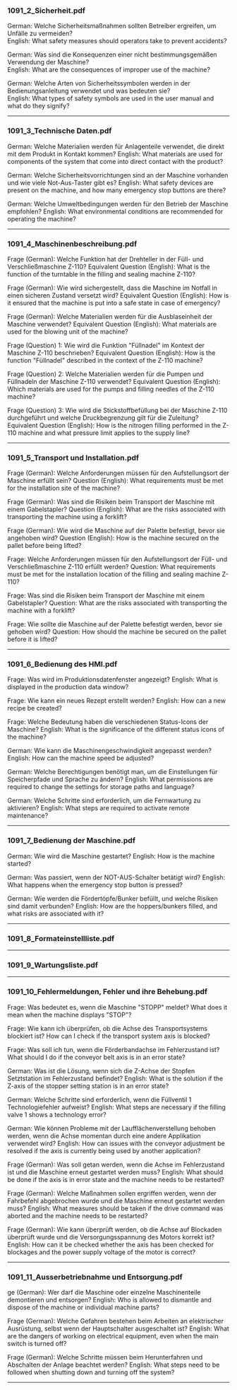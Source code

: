 ### 1091_2_Sicherheit.pdf

German: Welche Sicherheitsmaßnahmen sollten Betreiber ergreifen, um Unfälle zu vermeiden? \
English: What safety measures should operators take to prevent accidents?

German: Was sind die Konsequenzen einer nicht bestimmungsgemäßen Verwendung der Maschine? \
English: What are the consequences of improper use of the machine?

German: Welche Arten von Sicherheitssymbolen werden in der Bedienungsanleitung verwendet und was bedeuten sie? \
English: What types of safety symbols are used in the user manual and what do they signify?

___
### 1091_3_Technische Daten.pdf

German: Welche Materialien werden für Anlagenteile verwendet, die direkt mit dem Produkt in Kontakt kommen?
English: What materials are used for components of the system that come into direct contact with the product?

German: Welche Sicherheitsvorrichtungen sind an der Maschine vorhanden und wie viele Not-Aus-Taster gibt es?
English: What safety devices are present on the machine, and how many emergency stop buttons are there?

German: Welche Umweltbedingungen werden für den Betrieb der Maschine empfohlen?
English: What environmental conditions are recommended for operating the machine?

___
### 1091_4_Maschinenbeschreibung.pdf

Frage (German): Welche Funktion hat der Drehteller in der Füll- und Verschließmaschine Z-110?
Equivalent Question (English): What is the function of the turntable in the filling and sealing machine Z-110?

Frage (German): Wie wird sichergestellt, dass die Maschine im Notfall in einen sicheren Zustand versetzt wird?
Equivalent Question (English): How is it ensured that the machine is put into a safe state in case of emergency?

Frage (German): Welche Materialien werden für die Ausblaseinheit der Maschine verwendet?
Equivalent Question (English): What materials are used for the blowing unit of the machine?

Frage (Question) 1: Wie wird die Funktion "Füllnadel" im Kontext der Maschine Z-110 beschrieben?
Equivalent Question (English): How is the function "Füllnadel" described in the context of the Z-110 machine?

Frage (Question) 2: Welche Materialien werden für die Pumpen und Füllnadeln der Maschine Z-110 verwendet?
Equivalent Question (English): Which materials are used for the pumps and filling needles of the Z-110 machine?

Frage (Question) 3: Wie wird die Stickstoffbefüllung bei der Maschine Z-110 durchgeführt und welche Druckbegrenzung gilt für die Zuleitung?
Equivalent Question (English): How is the nitrogen filling performed in the Z-110 machine and what pressure limit applies to the supply line?

___
### 1091_5_Transport und Installation.pdf

Frage (German): Welche Anforderungen müssen für den Aufstellungsort der Maschine erfüllt sein?
Question (English): What requirements must be met for the installation site of the machine?

Frage (German): Was sind die Risiken beim Transport der Maschine mit einem Gabelstapler?
Question (English): What are the risks associated with transporting the machine using a forklift?

Frage (German): Wie wird die Maschine auf der Palette befestigt, bevor sie angehoben wird?
Question (English): How is the machine secured on the pallet before being lifted?

Frage: Welche Anforderungen müssen für den Aufstellungsort der Füll- und Verschließmaschine Z-110 erfüllt werden?
Question: What requirements must be met for the installation location of the filling and sealing machine Z-110?

Frage: Was sind die Risiken beim Transport der Maschine mit einem Gabelstapler?
Question: What are the risks associated with transporting the machine with a forklift?

Frage: Wie sollte die Maschine auf der Palette befestigt werden, bevor sie gehoben wird?
Question: How should the machine be secured on the pallet before it is lifted?

___
### 1091_6_Bedienung des HMI.pdf

Frage: Was wird im Produktionsdatenfenster angezeigt?
English: What is displayed in the production data window?

Frage: Wie kann ein neues Rezept erstellt werden?
English: How can a new recipe be created?

Frage: Welche Bedeutung haben die verschiedenen Status-Icons der Maschine?
English: What is the significance of the different status icons of the machine?

German: Wie kann die Maschinengeschwindigkeit angepasst werden?
English: How can the machine speed be adjusted?

German: Welche Berechtigungen benötigt man, um die Einstellungen für Speicherpfade und Sprache zu ändern?
English: What permissions are required to change the settings for storage paths and language?

German: Welche Schritte sind erforderlich, um die Fernwartung zu aktivieren?
English: What steps are required to activate remote maintenance?

___
### 1091_7_Bedienung der Maschine.pdf

German: Wie wird die Maschine gestartet?
English: How is the machine started?

German: Was passiert, wenn der NOT-AUS-Schalter betätigt wird?
English: What happens when the emergency stop button is pressed?

German: Wie werden die Fördertöpfe/Bunker befüllt, und welche Risiken sind damit verbunden?
English: How are the hoppers/bunkers filled, and what risks are associated with it?


___
### 1091_8_Formateinstellliste.pdf


___
### 1091_9_Wartungsliste.pdf


___
### 1091_10_Fehlermeldungen, Fehler und ihre Behebung.pdf

Frage: Was bedeutet es, wenn die Maschine "STOPP" meldet?
What does it mean when the machine displays "STOP"?

Frage: Wie kann ich überprüfen, ob die Achse des Transportsystems blockiert ist?
How can I check if the transport system axis is blocked?

Frage: Was soll ich tun, wenn die Förderbandachse im Fehlerzustand ist?
What should I do if the conveyor belt axis is in an error state?

German: Was ist die Lösung, wenn sich die Z-Achse der Stopfen Setztstation im Fehlerzustand befindet?
English: What is the solution if the Z-axis of the stopper setting station is in an error state?

German: Welche Schritte sind erforderlich, wenn die Füllventil 1 Technologiefehler aufweist?
English: What steps are necessary if the filling valve 1 shows a technology error?

German: Wie können Probleme mit der Laufflächenverstellung behoben werden, wenn die Achse momentan durch eine andere Applikation verwendet wird?
English: How can issues with the conveyor adjustment be resolved if the axis is currently being used by another application?

Frage (German): Was soll getan werden, wenn die Achse im Fehlerzustand ist und die Maschine erneut gestartet werden muss?
English: What should be done if the axis is in error state and the machine needs to be restarted?

Frage (German): Welche Maßnahmen sollen ergriffen werden, wenn der Fahrbefehl abgebrochen wurde und die Maschine erneut gestartet werden muss?
English: What measures should be taken if the drive command was aborted and the machine needs to be restarted?

Frage (German): Wie kann überprüft werden, ob die Achse auf Blockaden überprüft wurde und die Versorgungsspannung des Motors korrekt ist?
English: How can it be checked whether the axis has been checked for blockages and the power supply voltage of the motor is correct?

___
### 1091_11_Ausserbetriebnahme und Entsorgung.pdf

ge (German): Wer darf die Maschine oder einzelne Maschinenteile demontieren und entsorgen?
English: Who is allowed to dismantle and dispose of the machine or individual machine parts?

Frage (German): Welche Gefahren bestehen beim Arbeiten an elektrischer Ausrüstung, selbst wenn der Hauptschalter ausgeschaltet ist?
English: What are the dangers of working on electrical equipment, even when the main switch is turned off?

Frage (German): Welche Schritte müssen beim Herunterfahren und Abschalten der Anlage beachtet werden?
English: What steps need to be followed when shutting down and turning off the system?

___
